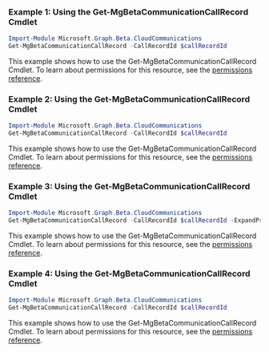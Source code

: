 ### Example 1: Using the Get-MgBetaCommunicationCallRecord Cmdlet
```powershell
Import-Module Microsoft.Graph.Beta.CloudCommunications
Get-MgBetaCommunicationCallRecord -CallRecordId $callRecordId
```
This example shows how to use the Get-MgBetaCommunicationCallRecord Cmdlet.
To learn about permissions for this resource, see the [permissions reference](/graph/permissions-reference).
### Example 2: Using the Get-MgBetaCommunicationCallRecord Cmdlet
```powershell
Import-Module Microsoft.Graph.Beta.CloudCommunications
Get-MgBetaCommunicationCallRecord -CallRecordId $callRecordId
```
This example shows how to use the Get-MgBetaCommunicationCallRecord Cmdlet.
To learn about permissions for this resource, see the [permissions reference](/graph/permissions-reference).
### Example 3: Using the Get-MgBetaCommunicationCallRecord Cmdlet
```powershell
Import-Module Microsoft.Graph.Beta.CloudCommunications
Get-MgBetaCommunicationCallRecord -CallRecordId $callRecordId -ExpandProperty "sessions(`$expand=segments)" 
```
This example shows how to use the Get-MgBetaCommunicationCallRecord Cmdlet.
To learn about permissions for this resource, see the [permissions reference](/graph/permissions-reference).
### Example 4: Using the Get-MgBetaCommunicationCallRecord Cmdlet
```powershell
Import-Module Microsoft.Graph.Beta.CloudCommunications
Get-MgBetaCommunicationCallRecord -CallRecordId $callRecordId
```
This example shows how to use the Get-MgBetaCommunicationCallRecord Cmdlet.
To learn about permissions for this resource, see the [permissions reference](/graph/permissions-reference).
